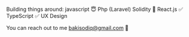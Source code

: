 Building things around:
javascript 😇
Php (Laravel) 
Solidity 🤪
React.js ✅
TypeScript ✅
UX Design


You can reach out to me bakisodiq@gmail.com 📠

